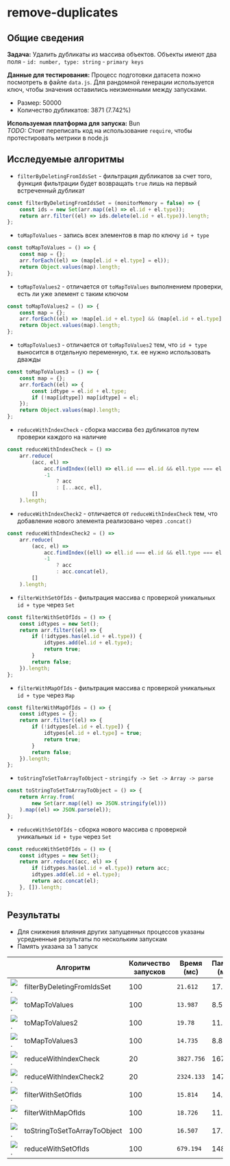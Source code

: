 # remove-duplicates

## Общие сведения

**Задача:** Удалить дубликаты из массива объектов. Объекты имеют два поля - `id: number, type: string` - `primary keys`

**Данные для тестирования:** Процесс подготовки датасета пожно посмотреть в файле `data.js`. Для рандомной генерации используется ключ, чтобы значения оставились неизменными между запусками.

- Размер: 50000
- Количество дубликатов: 3871 (7.742%)

**Используемая платформа для запуска:** Bun  
*TODO:* Стоит переписать код на использование `require`, чтобы протестировать метрики в node.js

## Исследуемые алгоритмы

- `filterByDeletingFromIdsSet` - фильтрация дубликатов за счет того, функция фильтрации будет возвращать `true` лишь на первый встреченный дубликат

```js
const filterByDeletingFromIdsSet = (monitorMemory = false) => {
    const ids = new Set(arr.map((el) => el.id + el.type));
    return arr.filter((el) => ids.delete(el.id + el.type)).length;
};
```

- `toMapToValues` - запись всех элементов в map по ключу `id + type`

```js
const toMapToValues = () => {
    const map = {};
    arr.forEach((el) => (map[el.id + el.type] = el));
    return Object.values(map).length;
};
```

- `toMapToValues2` - отличается от `toMapToValues` выполнением проверки, есть ли уже элемент с таким ключом

```js
const toMapToValues2 = () => {
    const map = {};
    arr.forEach((el) => !map[el.id + el.type] && (map[el.id + el.type] = el));
    return Object.values(map).length;
};
```

- `toMapToValues3` - отличается от `toMapToValues2` тем, что `id + type` выносится в отдельную переменную, т.к. ее нужно использовать дважды

```js
const toMapToValues3 = () => {
    const map = {};
    arr.forEach((el) => {
        const idtype = el.id + el.type;
        if (!map[idtype]) map[idtype] = el;
    });
    return Object.values(map).length;
};
```

- `reduceWithIndexCheck` - сборка массива без дубликатов путем проверки каждого на наличие

```js
const reduceWithIndexCheck = () =>
    arr.reduce(
        (acc, el) =>
            acc.findIndex((ell) => ell.id === el.id && ell.type === el.type) >
            -1
                ? acc
                : [...acc, el],
        []
    ).length;
```

- `reduceWithIndexCheck2` - отличается от `reduceWithIndexCheck` тем, что добавление нового элемента реализовано через `.concat()`

```js
const reduceWithIndexCheck2 = () =>
    arr.reduce(
        (acc, el) =>
            acc.findIndex((ell) => ell.id === el.id && ell.type === el.type) >
            -1
                ? acc
                : acc.concat(el),
        []
    ).length;
```

- `filterWithSetOfIds` - фильтрация массива с проверкой уникальных `id + type` через `Set`

```js
const filterWithSetOfIds = () => {
    const idtypes = new Set();
    return arr.filter((el) => {
        if (!idtypes.has(el.id + el.type)) {
            idtypes.add(el.id + el.type);
            return true;
        }
        return false;
    }).length;
};
```

- `filterWithMapOfIds` - фильтрация массива с проверкой уникальных `id + type` через `Map`

```js
const filterWithMapOfIds = () => {
    const idtypes = {};
    return arr.filter((el) => {
        if (!idtypes[el.id + el.type]) {
            idtypes[el.id + el.type] = true;
            return true;
        }
        return false;
    }).length;
};
```

- `toStringToSetToArrayToObject` - `stringify -> Set -> Array -> parse`

```js
const toStringToSetToArrayToObject = () => {
    return Array.from(
        new Set(arr.map((el) => JSON.stringify(el)))
    ).map((el) => JSON.parse(el));
};
```

- `reduceWithSetOfIds` - сборка нового массива с проверкой уникальных `id + type` через `Set`

```js
const reduceWithSetOfIds = () => {
    const idtypes = new Set();
    return arr.reduce((acc, el) => {
        if (idtypes.has(el.id + el.type)) return acc;
        idtypes.add(el.id + el.type);
        return acc.concat(el);
    }, []).length;
};
```

## Результаты

- Для снижения влияния других запущенных процессов указаны усредненные результаты по нескольким запускам
- Память указана за 1 запуск

| | Алгоритм | Количество запусков | Время (мс) | Память (мб) |
|---|---|---|---|---|
| ![.](https://placehold.co/12x12/FFF176/FFF176) | filterByDeletingFromIdsSet | 100 | `21.612` | 17.83 |
| ![.](https://placehold.co/12x12/81C784/81C784) | toMapToValues | 100 | `13.987` | 8.53 |
| ![.](https://placehold.co/12x12/FFF176/FFF176) | toMapToValues2 | 100 | `19.78` | 11.11 |
| ![.](https://placehold.co/12x12/81C784/81C784) | toMapToValues3 | 100 | `14.735` | 8.83 |
| ![.](https://placehold.co/12x12/E57373/E57373) | reduceWithIndexCheck | 20 | `3827.756` | 167.78 |
| ![.](https://placehold.co/12x12/E57373/E57373) | reduceWithIndexCheck2 | 20 | `2324.133` | 147.36 |
| ![.](https://placehold.co/12x12/81C784/81C784) | filterWithSetOfIds | 100 | `15.814` | 14.81 |
| ![.](https://placehold.co/12x12/FFF176/FFF176) | filterWithMapOfIds | 100 | `18.726` | 11.53 |
| ![.](https://placehold.co/12x12/FFF176/FFF176) | toStringToSetToArrayToObject | 100 | `16.507` | 17.48 |
| ![.](https://placehold.co/12x12/E57373/E57373) | reduceWithSetOfIds | 100 | `679.194` | 148.95 |
